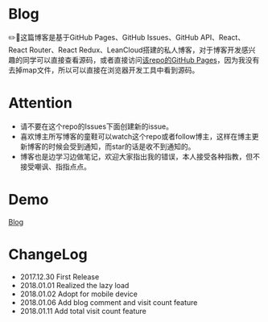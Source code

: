 # Blog

:pencil2::memo:这篇博客是基于GitHub Pages、GitHub Issues、GitHub API、React、React Router、React Redux、LeanCloud搭建的私人博客，对于博客开发感兴趣的同学可以直接查看源码，或者直接访问[该repo的GitHub Pages](https://zhongdeming428.github.io/Blog/)，因为我没有去掉map文件，所以可以直接在浏览器开发工具中看到源码。

# Attention

* 请不要在这个repo的Issues下面创建新的issue。
* 喜欢博主所写博客的童鞋可以watch这个repo或者follow博主，这样在博主更新博客的时候会受到通知，而star的话是收不到通知的。
* 博客也是边学习边做笔记，欢迎大家指出我的错误，本人接受各种指教，但不接受嘲讽、指指点点。

# Demo
[Blog](https://zhongdeming428.github.io/Blog/)

# ChangeLog

* 2017.12.30    First Release
* 2018.01.01    Realized the lazy load
* 2018.01.02    Adopt for mobile device
* 2018.01.06    Add blog comment and visit count feature
* 2018.01.11    Add total visit count feature

